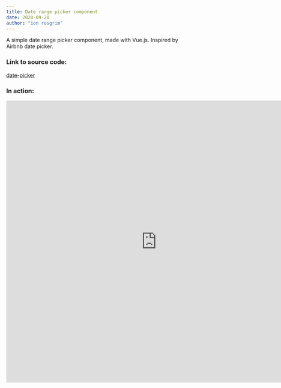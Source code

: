 ```yaml
---
title: Date range picker component
date: 2020-09-20
author: "ion rosgrim"
---
```


A simple date range picker component, made with Vue.js. Inspired by Airbnb date picker.

### Link to source code:

[date-picker](https://github.com/irosgrim/date-picker)

### In action:

<iframe src="https://irosgrim.github.io/date-picker/dist/" frameborder="0" width="800" height="750" loading="lazy"></iframe>
